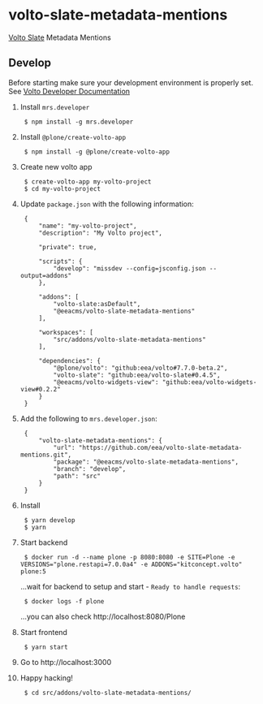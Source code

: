 # volto-slate-metadata-mentions

[Volto Slate](https://github.com/eea/volto-slate/tree/develop) Metadata Mentions


## Develop

Before starting make sure your development environment is properly set. See [Volto Developer Documentation](https://docs.voltocms.com/getting-started/install/)

1. Install `mrs.developer`

        $ npm install -g mrs.developer

1. Install `@plone/create-volto-app`

        $ npm install -g @plone/create-volto-app

1. Create new volto app

        $ create-volto-app my-volto-project
        $ cd my-volto-project

1. Update `package.json` with the following information:

        {
            "name": "my-volto-project",
            "description": "My Volto project",

            "private": true,

            "scripts": {
                "develop": "missdev --config=jsconfig.json --output=addons"
            },

            "addons": [
                "volto-slate:asDefault",
                "@eeacms/volto-slate-metadata-mentions"
            ],

            "workspaces": [
                "src/addons/volto-slate-metadata-mentions"
            ],

            "dependencies": {
                "@plone/volto": "github:eea/volto#7.7.0-beta.2",
                "volto-slate": "github:eea/volto-slate#0.4.5",
                "@eeacms/volto-widgets-view": "github:eea/volto-widgets-view#0.2.2"
            }
        }

1. Add the following to `mrs.developer.json`:

        {
            "volto-slate-metadata-mentions": {
                "url": "https://github.com/eea/volto-slate-metadata-mentions.git",
                "package": "@eeacms/volto-slate-metadata-mentions",
                "branch": "develop",
                "path": "src"
            }
        }

1. Install

        $ yarn develop
        $ yarn

1. Start backend

        $ docker run -d --name plone -p 8080:8080 -e SITE=Plone -e VERSIONS="plone.restapi=7.0.0a4" -e ADDONS="kitconcept.volto" plone:5

    ...wait for backend to setup and start - `Ready to handle requests`:

        $ docker logs -f plone

    ...you can also check http://localhost:8080/Plone

1. Start frontend

        $ yarn start

1. Go to http://localhost:3000

1. Happy hacking!

        $ cd src/addons/volto-slate-metadata-mentions/
